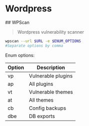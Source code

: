 # Wordpress

## WPScan

> Wordpress vulnerability scanner

```bash
wpscan --url $URL -e $ENUM_OPTIONS
#Separate options by comma
```

Enum options:

| **Option** | **Description**|
|------------|----------------|
|vp| Vulnerable plugins|
|ap| All plugins|
|vt| Vulnerable themes|
|at| All themes|
|cb| Config backups|
|dbe| DB exports|
